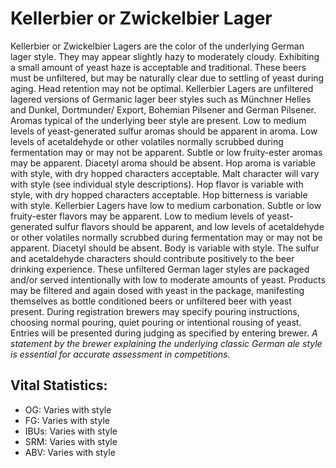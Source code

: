 # Kellerbier or Zwickelbier Lager

Kellerbier or Zwickelbier Lagers are the color of the underlying German lager style. They may appear slightly hazy to moderately cloudy. Exhibiting a small amount of yeast haze is acceptable and traditional. These beers must be unfiltered, but may be naturally clear due to settling of yeast during aging. Head retention may not be optimal. Kellerbier Lagers are unfiltered lagered versions of Germanic lager beer styles such as Münchner Helles and Dunkel, Dortmunder/ Export, Bohemian Pilsener and German Pilsener. Aromas typical of the underlying beer style are present. Low to medium levels of yeast-generated sulfur aromas should be apparent in aroma. Low levels of acetaldehyde or other volatiles normally scrubbed during fermentation may or may not be apparent. Subtle or low fruity-ester aromas may be apparent. Diacetyl aroma should be absent. Hop aroma is variable with style, with dry hopped characters acceptable. Malt character will vary with style (see individual style descriptions). Hop flavor is variable with style, with dry hopped characters acceptable. Hop bitterness is variable with style. Kellerbier Lagers have low to medium carbonation. Subtle or low fruity-ester flavors may be apparent. Low to medium levels of yeast- generated sulfur flavors should be apparent, and low levels of acetaldehyde or other volatiles normally scrubbed during fermentation may or may not be apparent. Diacetyl should be absent. Body is variable with style. The sulfur and acetaldehyde characters should contribute positively to the beer drinking experience. These unfiltered German lager styles are packaged and/or served intentionally with low to moderate amounts of yeast. Products may be filtered and again dosed with yeast in the package, manifesting themselves as bottle conditioned beers or unfiltered beer with yeast present. During registration brewers may specify pouring instructions, choosing normal pouring, quiet pouring or intentional rousing of yeast. Entries will be presented during judging as specified by entering brewer. _A statement by the brewer explaining the underlying classic German ale style is essential for accurate assessment in competitions._

## Vital Statistics:

- OG: Varies with style
- FG: Varies with style
- IBUs: Varies with style
- SRM: Varies with style
- ABV: Varies with style